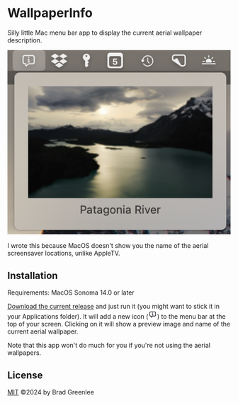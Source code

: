 # WallpaperInfo

Silly little Mac menu bar app to display the current aerial wallpaper description.

![Screenshot](assets/example.png)

I wrote this because MacOS doesn't show you the name of the aerial screensaver locations,
unlike AppleTV.

## Installation

Requirements: MacOS Sonoma 14.0 or later

[Download the current release](https://github.com/bgreenlee/WallpaperInfo/releases/latest/download/WallpaperInfo.zip)
and just run it (you might want to stick it in your Applications folder). It will add a new icon (<span style="margin-bottom:-0.25em">![icon](assets/icon-sm.png)</span>) to the menu bar at the top of your screen. Clicking on it will show a preview image and name of the current aerial wallpaper.

Note that this app won't do much for you if you're not using the aerial wallpapers.

## License

[MIT](LICENSE) &copy;2024 by Brad Greenlee
